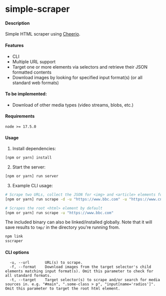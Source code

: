 # simple-scraper

#### Description
Simple HTML scraper using [Cheerio](https://cheerio.js.org).

#### Features
- CLI
- Multiple URL support
- Target one or more elements via selectors and retrieve their JSON formatted contents
- Download images by looking for specified input format(s) (or all standard web formats)

#### To be implemented:
- Download of other media types (video streams, blobs, etc.)

#### Requirements
`node >= 17.5.0`

#### Usage

1. Install dependencies:
```bash
[npm or yarn] install
```

2. Start the server:
```bash
[npm or yarn] run server
```

3. Example CLI usage:
```bash
# Scrape two URLs, collect the JSON for <img> and <article> elements found and attempt to download any images from said elements with "src" attributes
[npm or yarn] run scrape -d -u "https://www.bbc.com" -u "https://www.cnn.com" -t "img" -t "article"

# Scrapes the root <html> element by default
[npm or yarn] run scrape -u "https://www.bbc.com"
```

The included binary can also be linked/installed globally. Note that it will save results to `tmp/` in the directory you're running from.
```bash
npm link
sscraper
```

#### CLI options
```
  -u, --url       URL(s) to scrape.
  -f, --format    Download images from the target selector's child elements matching input format(s). Omit this parameter to check for all standard formats.
  -t, --target    Target selector(s) to scrape and/or search for media sources in. e.g. "#main", ".some-class > p", "input[name='radios']". Omit this parameter to target the root html element.
```
